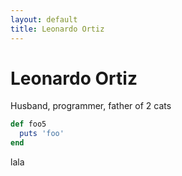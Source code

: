 ```yaml
---
layout: default
title: Leonardo Ortiz
---
```

<div class="blurb">
	<h1>Leonardo Ortiz</h1>
	<p>Husband, programmer, father of 2 cats</p>
</div>


```ruby
def foo5
  puts 'foo'
end
```


lala
